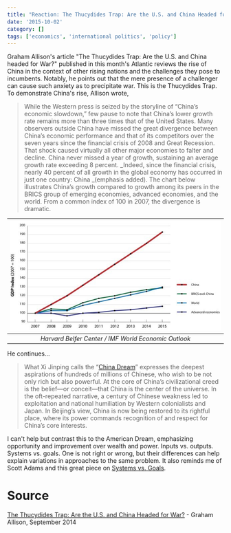 ```yaml
---
title: "Reaction: The Thucydides Trap: Are the U.S. and China Headed for War?"
date: '2015-10-02'
category: []
tags: ['economics', 'international politics', 'policy']
---
```


Graham Allison's article "The Thucydides Trap: Are the U.S. and China headed for War?" published in this month's Atlantic reviews the rise of China in the context of other rising nations and the challenges they pose to incumbents. Notably, he points out that the mere presence of a challenger can cause such anxiety as to precipitate war. This is the Thucydides Trap. To demonstrate China's rise, Allison wrote, 

> While the Western press is seized by the storyline of “China’s economic slowdown,” few pause to note that China’s lower growth rate remains more than three times that of the United States. Many observers outside China have missed the great divergence between China’s economic performance and that of its competitors over the seven years since the financial crisis of 2008 and Great Recession. That shock caused virtually all other major economies to falter and decline. China never missed a year of growth, sustaining an average growth rate exceeding 8 percent. _Indeed, since the financial crisis, nearly 40 percent of all growth in the global economy has occurred in just one country: China _(emphasis added). The chart below illustrates China’s growth compared to growth among its peers in the BRICS group of emerging economies, advanced economies, and the world. From a common index of 100 in 2007, the divergence is dramatic.

| ![](./gdpindex.jpg) |
|:---:|
| *Harvard Belfer Center / IMF World Economic Outlook* |

He continues...
  
> What Xi Jinping calls the “[China Dream](http://www.theatlantic.com/international/archive/2015/09/xi-jinping-china-book-chinese-dream/406387/)” expresses the deepest aspirations of hundreds of millions of Chinese, who wish to be not only rich but also powerful. At the core of China’s civilizational creed is the belief—or conceit—that China is the center of the universe. In the oft-repeated narrative, a century of Chinese weakness led to exploitation and national humiliation by Western colonialists and Japan. In Beijing’s view, China is now being restored to its rightful place, where its power commands recognition of and respect for China’s core interests. 

I can't help but contrast this to the American Dream, emphasizing opportunity and improvement over wealth and power. Inputs vs. outputs. Systems vs. goals. One is not right or wrong, but their differences can help explain variations in approaches to the same problem. It also reminds me of Scott Adams and this great piece on [Systems vs. Goals](https://www.stephencharlesweiss.com/portfolio/goals-vs-systems/).   

# Source
[The Thucydides Trap: Are the U.S. and China Headed for War?](http://www.theatlantic.com/international/archive/2015/09/united-states-china-war-thucydides-trap/406756/) - Graham Allison, September 2014
